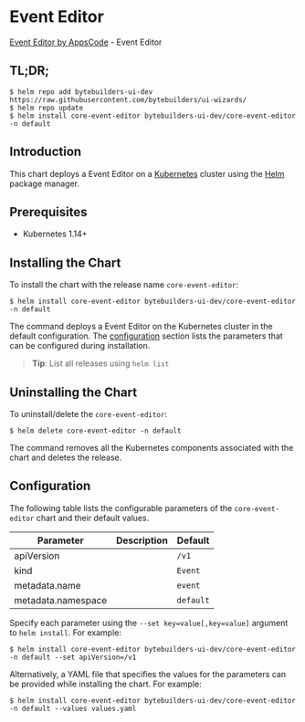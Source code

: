# Event Editor

[Event Editor by AppsCode](https://byte.builders) - Event Editor

## TL;DR;

```console
$ helm repo add bytebuilders-ui-dev https://raw.githubusercontent.com/bytebuilders/ui-wizards/
$ helm repo update
$ helm install core-event-editor bytebuilders-ui-dev/core-event-editor -n default
```

## Introduction

This chart deploys a Event Editor on a [Kubernetes](http://kubernetes.io) cluster using the [Helm](https://helm.sh) package manager.

## Prerequisites

- Kubernetes 1.14+

## Installing the Chart

To install the chart with the release name `core-event-editor`:

```console
$ helm install core-event-editor bytebuilders-ui-dev/core-event-editor -n default
```

The command deploys a Event Editor on the Kubernetes cluster in the default configuration. The [configuration](#configuration) section lists the parameters that can be configured during installation.

> **Tip**: List all releases using `helm list`

## Uninstalling the Chart

To uninstall/delete the `core-event-editor`:

```console
$ helm delete core-event-editor -n default
```

The command removes all the Kubernetes components associated with the chart and deletes the release.

## Configuration

The following table lists the configurable parameters of the `core-event-editor` chart and their default values.

|     Parameter      | Description |  Default  |
|--------------------|-------------|-----------|
| apiVersion         |             | `/v1`     |
| kind               |             | `Event`   |
| metadata.name      |             | `event`   |
| metadata.namespace |             | `default` |


Specify each parameter using the `--set key=value[,key=value]` argument to `helm install`. For example:

```console
$ helm install core-event-editor bytebuilders-ui-dev/core-event-editor -n default --set apiVersion=/v1
```

Alternatively, a YAML file that specifies the values for the parameters can be provided while
installing the chart. For example:

```console
$ helm install core-event-editor bytebuilders-ui-dev/core-event-editor -n default --values values.yaml
```
